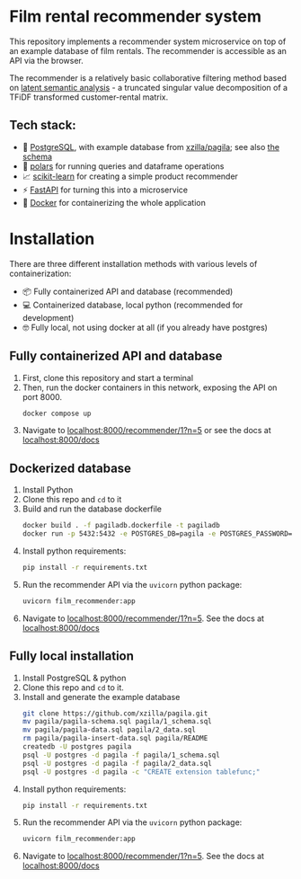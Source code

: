 # Film rental recommender system

This repository implements a recommender system microservice on top of an example database of film rentals. The recommender is accessible as an API via the browser.

The recommender is a relatively basic collaborative filtering method based on [latent semantic analysis](https://en.wikipedia.org/wiki/Latent_semantic_analysis) - a truncated singular value decomposition of a TFiDF transformed customer-rental matrix.

## Tech stack:
- 🐘 [PostgreSQL](https://www.postgresql.org/), with example database from [xzilla/pagila](https://github.com/xzilla/pagila); see also [the schema](https://zwbetz-gh.github.io/schemaspy-postgres-github-pages/tables/film.html)
- 🐻 [polars](https://www.pola.rs/) for running queries and dataframe operations
- 📈 [scikit-learn](https://scikit-learn.org/) for creating a simple product recommender
- ⚡ [FastAPI](https://fastapi.tiangolo.com/) for turning this into a microservice
- 🐋 [Docker](https://www.docker.com/) for containerizing the whole application 

# Installation
There are three different installation methods with various levels of containerization: 
- 📦 Fully containerized API and database (recommended)
- 💻 Containerized database, local python (recommended for development)
- 🤓 Fully local, not using docker at all (if you already have postgres)

## Fully containerized API and database
1. First, clone this repository and start a terminal
2. Then, run the docker containers in this network, exposing the API on port 8000.
    ```sh
    docker compose up
    ```
3. Navigate to [localhost:8000/recommender/1?n=5](https://localhost:8000/recommender/1?n=5) or see the docs at [localhost:8000/docs](https://localhost:8000/docs)

## Dockerized database

1. Install Python
2. Clone this repo and `cd` to it
3. Build and run the database dockerfile
    ```sh
    docker build . -f pagiladb.dockerfile -t pagiladb
    docker run -p 5432:5432 -e POSTGRES_DB=pagila -e POSTGRES_PASSWORD=postgres pagiladb
    ```
4. Install python requirements:
    ```sh
    pip install -r requirements.txt
    ```
5. Run the recommender API via the `uvicorn` python package:
    ```sh
    uvicorn film_recommender:app
    ```
6. Navigate to [localhost:8000/recommender/1?n=5](https://localhost:8000/recommender/1?n=5). See the docs at [localhost:8000/docs](https://localhost:8000/docs)

## Fully local installation
1. Install PostgreSQL & python
2. Clone this repo and `cd` to it.
3. Install and generate the example database
    ```sh
    git clone https://github.com/xzilla/pagila.git
    mv pagila/pagila-schema.sql pagila/1_schema.sql
    mv pagila/pagila-data.sql pagila/2_data.sql
    rm pagila/pagila-insert-data.sql pagila/README
    createdb -U postgres pagila
    psql -U postgres -d pagila -f pagila/1_schema.sql
    psql -U postgres -d pagila -f pagila/2_data.sql
    psql -U postgres -d pagila -c "CREATE extension tablefunc;"
    ```
4. Install python requirements:
    ```sh
    pip install -r requirements.txt
    ```
5. Run the recommender API via the `uvicorn` python package:
    ```sh
    uvicorn film_recommender:app
    ```
6. Navigate to [localhost:8000/recommender/1?n=5](https://localhost:8000/recommender/1?n=5). See the docs at [localhost:8000/docs](https://localhost:8000/docs)